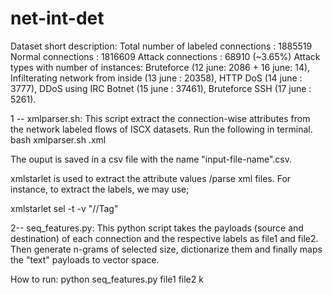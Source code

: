 # net-int-det
Dataset short description:
Total number of labeled connections : 1885519
Normal connections : 1816609
Attack connections : 68910 (~3.65%)
Attack types with number of instances: Bruteforce (12 june: 2086 + 16 june: 14), Infilterating network from inside (13 june : 20358), HTTP DoS (14 june : 3777), DDoS using IRC Botnet (15 june : 37461), Bruteforce SSH (17 june : 5261). 

1 -- xmlparser.sh: This script extract the connection-wise attributes from the network labeled flows of ISCX datasets.
Run the following in terminal. 
bash xmlparser.sh <file-name>.xml 

The ouput is saved in a csv file with the name "input-file-name".csv. 

xmlstarlet is used to extract the attribute values /parse xml files. For instance, to extract the labels, we may use;

xmlstarlet sel -t -v "//Tag" 

2-- seq_features.py: This python script takes the payloads (source and destination) of each connection and the respective labels as file1 and file2. Then generate n-grams of selected size, dictionarize them and finally maps the "text" payloads to vector space. 

How to run:
python seq_features.py file1 file2 k

